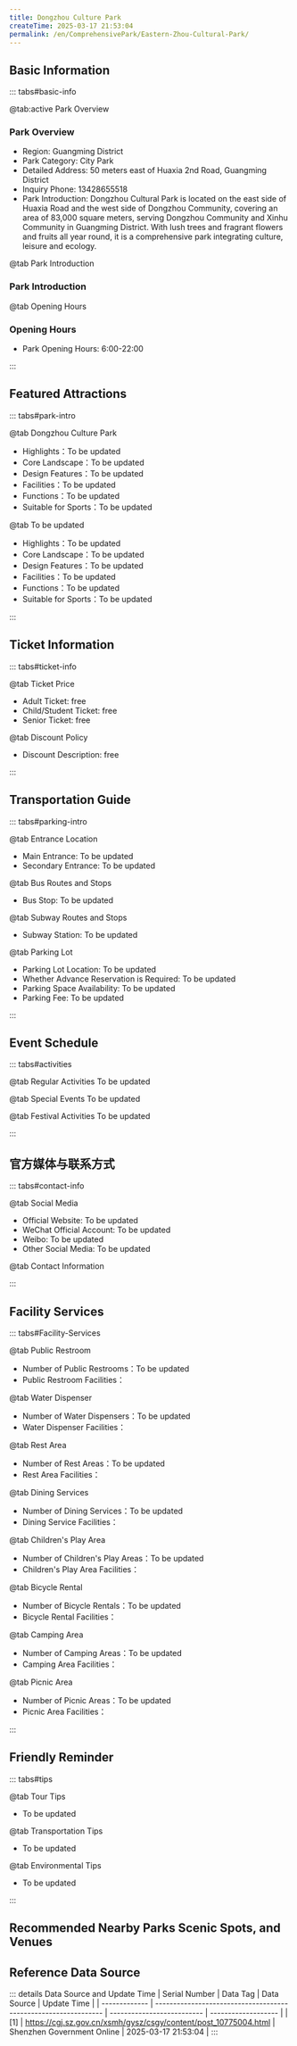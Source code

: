 ```yaml
---
title: Dongzhou Culture Park
createTime: 2025-03-17 21:53:04
permalink: /en/ComprehensivePark/Eastern-Zhou-Cultural-Park/
---
```



<script setup>
import ImageSwiper from '/.vuepress/theme/components/ImageSwiper.vue'
// 轮播图数据
const swiperItems = [
    {
                link: 'https://cgj.sz.gov.cn/img/4/4005/4005858/10775004.jpg',
                title: 'Dongzhou Culture Park',
                description: '',
                author: 'Shenzhen Government Online',
                date: '2025/03/17'
                },
  {
                link: 'https://cgj.sz.gov.cn/img/4/4005/4005858/10775004.jpg',
                title: 'Dongzhou Culture Park',
                description: '',
                author: 'Shenzhen Government Online',
                date: '2025/03/17'
                }
]
// 配置项
const swiperConfig = {
  height: 500,
  showInfo: true
}
</script>
<!-- 轮播图组件 -->
<ImageSwiper :items="swiperItems" :config="swiperConfig" />



## Basic Information

::: tabs#basic-info

@tab:active Park Overview
### Park Overview
- Region: Guangming District
- Park Category: City Park
- Detailed Address: 50 meters east of Huaxia 2nd Road, Guangming District
- Inquiry Phone: 13428655518
- Park Introduction: Dongzhou Cultural Park is located on the east side of Huaxia Road and the west side of Dongzhou Community, covering an area of 83,000 square meters, serving Dongzhou Community and Xinhu Community in Guangming District. With lush trees and fragrant flowers and fruits all year round, it is a comprehensive park integrating culture, leisure and ecology.

@tab Park Introduction
### Park Introduction
@tab Opening Hours
### Opening Hours
- Park Opening Hours: 6:00-22:00

:::

## Featured Attractions

::: tabs#park-intro

@tab Dongzhou Culture Park
<ImageCard
image="https://cgj.sz.gov.cn/images/index20230710_1.png"
    title="Dongzhou Culture Park"
    description="The Dongzhou Culture Park is divided into a cultural display area, a leisure and entertainment area, and an ecological experience area. It has an art and culture square, a display stand, an activity and fitness center, a children's playground, a singing and dancing center, a leisure square and other attractions. The longitude and latitude are intertwined and the vertical and horizontal directions are well-arranged, fully reflecting the natural ecological urban landscape of'clear, clean, quiet and harmonious'."
    date=""
    author="Shenzhen Government Online"
/>


- Highlights：To be updated
- Core Landscape：To be updated
- Design Features：To be updated
- Facilities：To be updated
- Functions：To be updated
- Suitable for Sports：To be updated

@tab To be updated
<ImageCard
image="https://cgj.sz.gov.cn/images/index20230710_1.png"
    title="Dongzhou Culture Park"
    description="The Dongzhou Culture Park is divided into a cultural display area, a leisure and entertainment area, and an ecological experience area. It has an art and culture square, a display stand, an activity and fitness center, a children's playground, a singing and dancing center, a leisure square and other attractions. The longitude and latitude are intertwined and the vertical and horizontal directions are well-arranged, fully reflecting the natural ecological urban landscape of'clear, clean, quiet and harmonious'."
    date=""
    author="Shenzhen Government Online"
/>


- Highlights：To be updated
- Core Landscape：To be updated
- Design Features：To be updated
- Facilities：To be updated
- Functions：To be updated
- Suitable for Sports：To be updated

:::

## Ticket Information

::: tabs#ticket-info

@tab Ticket Price
- Adult Ticket: free
- Child/Student Ticket: free
- Senior Ticket: free

@tab Discount Policy
- Discount Description: free

:::

## Transportation Guide

::: tabs#parking-intro

@tab Entrance Location
- Main Entrance: To be updated
- Secondary Entrance: To be updated

@tab Bus Routes and Stops
- Bus Stop: To be updated

@tab Subway Routes and Stops
- Subway Station: To be updated

@tab Parking Lot
- Parking Lot Location: To be updated
- Whether Advance Reservation is Required: To be updated
- Parking Space Availability: To be updated
- Parking Fee: To be updated

:::

## Event Schedule

::: tabs#activities

@tab Regular Activities
To be updated

@tab Special Events
To be updated

@tab Festival Activities
To be updated

:::

## 官方媒体与联系方式

::: tabs#contact-info

@tab Social Media
- Official Website: To be updated
- WeChat Official Account: To be updated
- Weibo: To be updated
- Other Social Media: To be updated

@tab Contact Information

:::

## Facility Services

::: tabs#Facility-Services

@tab Public Restroom
- Number of Public Restrooms：To be updated
- Public Restroom Facilities：

@tab Water Dispenser
- Number of Water Dispensers：To be updated
- Water Dispenser Facilities：

@tab Rest Area
- Number of Rest Areas：To be updated
- Rest Area Facilities：

@tab Dining Services
- Number of Dining Services：To be updated
- Dining Service Facilities：

@tab Children's Play Area
- Number of Children's Play Areas：To be updated
- Children's Play Area Facilities：

@tab Bicycle Rental
- Number of Bicycle Rentals：To be updated
- Bicycle Rental Facilities：

@tab Camping Area
- Number of Camping Areas：To be updated
- Camping Area Facilities：

@tab Picnic Area
- Number of Picnic Areas：To be updated
- Picnic Area Facilities：

:::

## Friendly Reminder

::: tabs#tips

@tab Tour Tips
- To be updated

@tab Transportation Tips
- To be updated

@tab Environmental Tips
- To be updated

:::

## Recommended Nearby Parks Scenic Spots, and Venues

<CardGrid>
  <ImageCard
        image="https://cgj.sz.gov.cn/img/4/4005/4005859/10775005.jpg"
        title="Honghuashan Park"
        description="Honghuashan Park is located in Gongming Street, Guangming District, Shenzhen, close to Gongming Street Office and Gongming Middle School. The park is connected "
        href="/en/ComprehensivePark/Honghuashan-Park/"
        author="Shenzhen Government Online"
        date="2025/01/02"
      />
      <ImageCard
        image="https://cgj.sz.gov.cn/img/4/4005/4005859/10775005.jpg"
        title="Honghuashan Park"
        description="Honghuashan Park is located in Gongming Street, Guangming District, Shenzhen, close to Gongming Street Office and Gongming Middle School. The park is connected "
        href="/en/ComprehensivePark/Honghuashan-Park/"
        author="Shenzhen Government Online"
        date="2025/01/02"
      />
    </CardGrid>


## Reference Data Source

::: details Data Source and Update Time
| Serial Number | Data Tag                                                        | Data Source                | Update Time         |
| ------------- | --------------------------------------------------------------- | -------------------------- | ------------------- |
| [1]           | https://cgj.sz.gov.cn/xsmh/gysz/csgy/content/post_10775004.html | Shenzhen Government Online | 2025-03-17 21:53:04 |
:::

